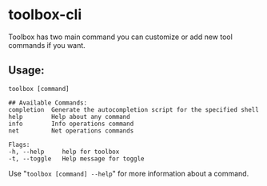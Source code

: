 # toolbox-cli

Toolbox has two main command you can customize or add new tool commands if you want.

## Usage:
`toolbox [command]`
```shell
## Available Commands:
completion  Generate the autocompletion script for the specified shell
help        Help about any command
info        Info operations command
net         Net operations commands

Flags:
-h, --help     help for toolbox
-t, --toggle   Help message for toggle
```
 Use "`toolbox [command] --help`" for more information about a command.
